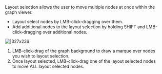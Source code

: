 Layout selection allows the user to move multiple nodes at once within the graph viewer.

* Layout select nodes by LMB-click-dragging over them.
* Add additional nodes to the layout selection by holding SHIFT and LMB-click-dragging over additional nodes.

![|327x236](https://lh3.googleusercontent.com/8zVwTK2yg6oMlSz1FHx_dunhAaWGValWm1LyWIkshewlE0MpYIhgdwnpZr14lnylisEGf-GJ0D1UZhaPn9J2LjqgVLNVr4VV0gbn2jdD2J4Zi_Po64JWdwCIVqHkKLoy7DidlJZPyYMBm52GHdu6Mpw)

1. LMB-click-drag of the graph background to draw a marque over nodes you wish to layout selection.
2. Once layout selected, LMB-click-drag one of the layout selected nodes to move ALL layout selected nodes.